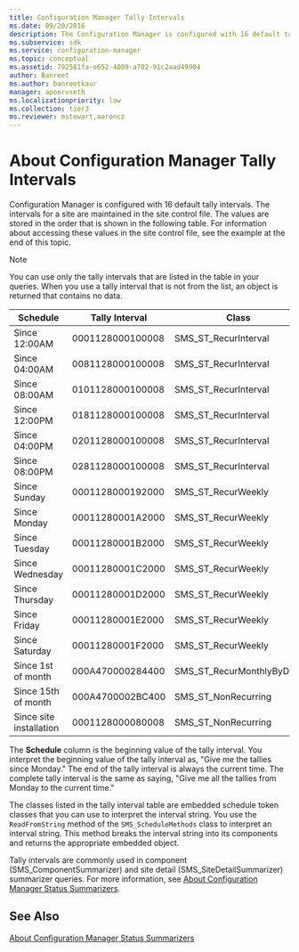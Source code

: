 ```yaml
---
title: Configuration Manager Tally Intervals
ms.date: 09/20/2016
description: The Configuration Manager is configured with 16 default tally intervals, which are maintained in the site control file shown in the following table.
ms.subservice: sdk
ms.service: configuration-manager
ms.topic: conceptual
ms.assetid: 792581fa-e652-4009-a702-91c2aad49904
author: Banreet
ms.author: banreetkaur
manager: apoorvseth
ms.localizationpriority: low
ms.collection: tier3
ms.reviewer: mstewart,aaroncz 
---
```

# About Configuration Manager Tally Intervals
Configuration Manager is configured with 16 default tally intervals. The intervals for a site are maintained in the site control file. The values are stored in the order that is shown in the following table. For information about accessing these values in the site control file, see the example at the end of this topic.  

> [!NOTE]
>  You can use only the tally intervals that are listed in the table in your queries. When you use a tally interval that is not from the list, an object is returned that contains no data.  

|Schedule|Tally Interval|Class|  
|--------------|--------------------|-----------|  
|Since 12:00AM|0001128000100008|SMS_ST_RecurInterval|  
|Since 04:00AM|0081128000100008|SMS_ST_RecurInterval|  
|Since 08:00AM|0101128000100008|SMS_ST_RecurInterval|  
|Since 12:00PM|0181128000100008|SMS_ST_RecurInterval|  
|Since 04:00PM|0201128000100008|SMS_ST_RecurInterval|  
|Since 08:00PM|0281128000100008|SMS_ST_RecurInterval|  
|Since Sunday|0001128000192000|SMS_ST_RecurWeekly|  
|Since Monday|00011280001A2000|SMS_ST_RecurWeekly|  
|Since Tuesday|00011280001B2000|SMS_ST_RecurWeekly|  
|Since Wednesday|00011280001C2000|SMS_ST_RecurWeekly|  
|Since Thursday|00011280001D2000|SMS_ST_RecurWeekly|  
|Since Friday|00011280001E2000|SMS_ST_RecurWeekly|  
|Since Saturday|00011280001F2000|SMS_ST_RecurWeekly|  
|Since 1st of month|000A470000284400|SMS_ST_RecurMonthlyByDate|  
|Since 15th of month|000A4700002BC400|SMS_ST_NonRecurring|  
|Since site installation|0001128000080008|SMS_ST_NonRecurring|  

 The **Schedule** column is the beginning value of the tally interval. You interpret the beginning value of the tally interval as, "Give me the tallies since Monday." The end of the tally interval is always the current time. The complete tally interval is the same as saying, "Give me all the tallies from Monday to the current time."  

 The classes listed in the tally interval table are embedded schedule token classes that you can use to interpret the interval string. You use the `ReadFromString` method of the `SMS_ScheduleMethods` class to interpret an interval string. This method breaks the interval string into its components and returns the appropriate embedded object.  

 Tally intervals are commonly used in component (SMS_ComponentSummarizer) and site detail (SMS_SiteDetailSummarizer) summarizer queries. For more information, see [About Configuration Manager Status Summarizers](../../../../develop/core/servers/manage/about-configuration-manager-status-summarizers.md).  

## See Also  
 [About Configuration Manager Status Summarizers](../../../../develop/core/servers/manage/about-configuration-manager-status-summarizers.md)   
